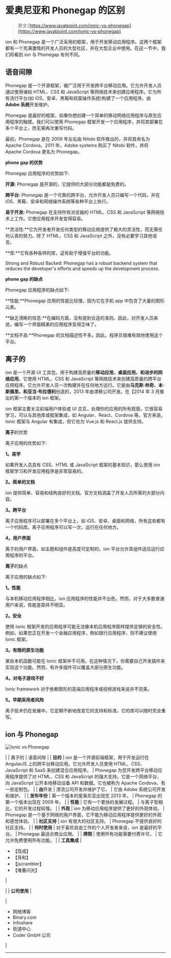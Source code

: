 # 爱奥尼亚和 Phonegap 的区别

> 原文:[https://www.javatpoint.com/ionic-vs-phonegap](https://www.javatpoint.com/ionic-vs-phonegap)

ion 和 Phonegap 是一个广泛采用的框架，用于开发移动应用程序。这两个框架都有一个充满激情的开发人员的大型社区，并在大型企业中使用。在这一节中，我们将看到 ion 与 Phonegap 有何不同。

## 语音间隙

Phonegap 是一个开源框架，被广泛用于开发跨平台移动应用。它允许开发人员通过使用诸如 HTML、CSS 和 JavaScript 等网络技术来创建应用程序。它为所有流行平台(如 iOS、安卓、黑莓和视窗操作系统)构建了一个应用程序。由 **Adobe 系统**开发维护。

Phonegap 是最好的框架，如果你想创建一个简单的移动网络应用程序与原生应用程序的触摸。我们可以使用 Phonegap 框架开发一个应用程序，并将其部署在多个平台上，而无需再次重写代码。

最初，Phonegap 是在 2009 年左右由 Nitobi 软件推出的，并将其命名为 Apache Cordova。2011 年，Adobe systems 购买了 Nitobi 软件，并将 Apache Cordova 更名为 Phonegap。

**phone gap 的优势**

Phonegap 应用程序的优势如下:

**开源:** Phonegap 是开源的，它提供的大部分功能都是免费的。

**跨平台:** Phonegap 是一个可靠的跨平台，允许开发人员只编写一个代码，并在 iOS、黑莓、安卓和网络操作系统等各种平台上执行。

**易于开发:** Phonegap 在支持所有浏览器的 HTML、CSS 和 JavaScript 等网络技术上工作。它使应用程序开发变得容易。

**灵活性:**它为开发者开发任何类型的移动应用提供了极大的灵活性，而无需任何认真的努力。除了 HTML、CSS 和 JavaScript 之外，没有必要学习其他语言。

**库:**它有各种各样的库，这有助于增强平台的功能。

Strong and Robust Backed: Phonegap has a robust backend system that reduces the developer's efforts and speeds up the development process.

**phone gap 的缺点**

Phonegap 应用程序的缺点如下:

**性能:**Phonegap 应用的性能比较慢，因为它在手机 app 中包含了大量的图形元素。

**缺乏清晰的信息:**在编码方面，没有提到合适的准则。因此，对开发人员来说，编写一个界面精美的应用程序变得乏味了。

**文档不良:**Phonegap 的文档描述性不多。因此，程序员很难有效地使用这个平台。

## 离子的

ion 是一个开源 UI 工具包，用于构建高质量的**移动应用、桌面应用、**和进步的**网络应用**。它使用 HTML、CSS 和 JavaScript 等网络技术来创建高质量的跨平台应用程序。它允许开发人员一次构建并在任何地方运行。它是由**马克斯·林奇、本·斯佩里、**和**亚当·布拉德利**创造的，2013 年由漂移公司开发。在【2014 年 3 月推出的第一个版本的 ion 框架。

ion 框架主要关注前端用户体验或 UI 交互，处理你的应用的所有观感。它很容易学习，可以与其他库或框架集成，如 Angular、React、Cordova 等。官方来说，Ionic 框架与 Angular 有集成，但它也为 Vue.js 和 React.js 提供支持。

**离子**的优势

离子应用的优势如下:

**1。易学**

如果开发人员具有 CSS、HTML 或 JavaScript 框架的基本知识，那么使用 ion 框架学习和开发应用程序是非常容易的。

**2。简单的文档**

ion 提供简单、容易和结构良好的文档。官方文档涵盖了开发人员所需的大部分内容。

**3。跨平台**

离子应用程序可以部署在多个平台上，如 iOS、安卓、桌面和网络，所有这些都有一个代码库。离子应用程序可以写一次，运行在任何地方。

**4。用户界面**

离子的用户界面，如主题和组件是高度可定制的。ion 平台允许其组件适应运行应用程序的平台。

**离子**的缺点

离子应用的缺点如下:

**1。性能**

与本机移动应用程序相比，ion 应用程序的性能并不出色。然而，对于大多数普通用户来说，性能差距并不明显。

**2。安全**

使用 Ionic 框架开发的应用程序可能无法像本机应用程序那样提供足够的安全性。例如，如果您正在开发一个金融应用程序，例如银行应用程序，则不建议使用 Ionic 框架。

**3。有限的原生功能**

某些本机函数可能在 Ionic 框架中不可用。在这种情况下，你需要自己开发插件来实现这个功能。然而，有许多插件可以覆盖大部分原生功能。

**4。对电子游戏不好**

Ionic framework 对于依赖图形的高端应用程序或视频游戏来说并不完美。

**5。早期采用者风险**

离子技术仍在发展中。它定期不断地改变它的支持和标准，它的库可以随时完全重写。

## ion 与 Phonegap

![Ionic vs Phonegap](../Images/dc0d946adbb3460da56d89d89b36a72d.png)

|  | 离子的 | 语音间隙 |
| **目的** | ion 是一个开源前端框架，用于开发运行在 AngularJS 上的跨平台移动应用。它允许开发人员使用 HTML、CSS、JavaScript 和 SaaS 来创建混合应用程序。 | Phonegap 为您开发跨平台移动应用程序提供了对 HTML、CSS 和 JavaScript 的强大支持。它是一个网络平台，向 JavaScript 公开本地移动设备 API 和数据。它也被称为 Apache Cordova，有一些定制包。 |
| **由**开发 | 漂流公司开发并维护了它。 | 它由 Adobe 系统公司开发和维护。 |
| **发布年份** | 第一个版本的爱奥尼亚出现在 2013 年。 | Phonegap 的第一个版本出现在 2009 年。 |
| **性能** | 它有一个更快的发展过程。 | 与离子型相比，它的开发过程较慢。 |
| **外观** | ion 为移动应用程序提供了更好的外观体验。 | Phonegap 是一个基于网络的用户界面，它不能为移动应用程序提供更好的外观和感觉体验。 |
| **社区支持** | ion 有很大的社区支持。 | Phonegap 不提供良好的社区支持。 |
| **何时使用** | 对于喜欢自由工作的个人开发者来说，ion 是最好的平台。 | Phonegap 最适合商业应用。 |
| **牌照** | 使用所有功能需要付费许可。 | 它允许免费使用所有功能。 |
| **工具集成** | 

*   【现成】
*   【背和】
*   【jscrambler】
*   【堆叠闪光】

 | 

 |
| **公司使用** | 

 | 

*   网络博客
*   Binary.com
*   Infoshare
*   街道中心
*   Coder GmbH 公司

 |

* * *